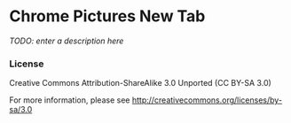 # Chrome Pictures New Tab

_TODO: enter a description here_

### License

Creative Commons Attribution-ShareAlike 3.0 Unported (CC BY-SA 3.0)

For more information, please see http://creativecommons.org/licenses/by-sa/3.0
